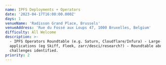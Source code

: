 ```yaml
---
name: IPFS Deployments + Operators
date: '2023-04-17T16:00:00.000Z'
days: 1
venueName: 'Radisson Grand Place, Brussels'
venueAddress: 'Rue du Fossé aux Loups 47, 1000 Bruxelles, Belgium'
difficulty: All Welcome
description: >-
  - IPFS Operators Roundtable (e.g. Saturn, Cloudflare/Infura) - Large-scale
  applications (eg Skiff, Fleek, zarr/desci/research?) - Roundtable about
  challenges identified.
priority: 2
---
```


